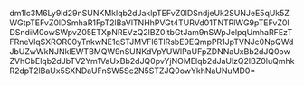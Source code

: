 dm1lc3M6Ly9ld29nSUNKMklqb2dJaklpTEFvZ0lDSndjeUk2SUNJeE5qUk5ZWGtpTEFvZ0lDSmhaR1FpT2lBaVlTNHhPVGt4TURVd01TNTRlWG9pTEFvZ0lDSndiM0owSWpvZ05ETXpNREVzQ2lBZ0ltbGtJam9nSWpJelpqUmhaRFEzTFRneVlqSXROR00yTnkwNE1qSTJMVFl6TlRsbE9EQmpPR1JpTVNJc0NpQWdJbUZwWkNJNklEWTBMQW9nSUNKdVpYUWlPaUFpZDNNaUxBb2dJQ0owZVhCbElqb2dJbTV2Ym1VaUxBb2dJQ0pvYjNOMElqb2dJaUlzQ2lBZ0luQmhkR2dpT2lBaUx5SXNDaUFnSW5Sc2N5STZJQ0owYkhNaUNuMD0=
